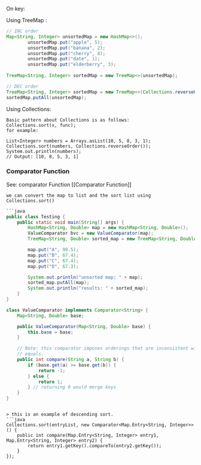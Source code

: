 On key:

Using TreeMap :
```java
// INC order
Map<String, Integer> unsortedMap = new HashMap<>();
        unsortedMap.put("apple", 5);
        unsortedMap.put("banana", 2);
        unsortedMap.put("cherry", 8);
        unsortedMap.put("date", 1);
        unsortedMap.put("elderberry", 3);
        
TreeMap<String, Integer> sortedMap = new TreeMap<>(unsortedMap);

// DEC order
TreeMap<String, Integer> sortedMap = new TreeMap<>(Collections.reverseOrder());
sortedMap.putAll(unsortedMap);
```

Using Collections:
```
Basic pattern about Collections is as follows:
Collections.sort(x, func);
for example:

List<Integer> numbers = Arrays.asList(10, 5, 8, 3, 1);
Collections.sort(numbers, Collections.reverseOrder());
System.out.println(numbers);
// Output: [10, 8, 5, 3, 1]
```

### Comparator Function
See: comparator Function [[Comparator Function]]

```
we can convert the map to list and the sort list using Collections.sort()
```

```java
```java
public class Testing {
    public static void main(String[] args) {
        HashMap<String, Double> map = new HashMap<String, Double>();
        ValueComparator bvc = new ValueComparator(map);
        TreeMap<String, Double> sorted_map = new TreeMap<String, Double>(bvc);

        map.put("A", 99.5);
        map.put("B", 67.4);
        map.put("C", 67.4);
        map.put("D", 67.3);

        System.out.println("unsorted map: " + map);
        sorted_map.putAll(map);
        System.out.println("results: " + sorted_map);
    }
}

class ValueComparator implements Comparator<String> {
    Map<String, Double> base;

    public ValueComparator(Map<String, Double> base) {
        this.base = base;
    }

    // Note: this comparator imposes orderings that are inconsistent with
    // equals.
    public int compare(String a, String b) {
        if (base.get(a) >= base.get(b)) {
            return -1;
        } else {
            return 1;
        } // returning 0 would merge keys
    }
}
```
```

> this is an example of descending sort.
```java
Collections.sort(entryList, new Comparator<Map.Entry<String, Integer>>() {
	public int compare(Map.Entry<String, Integer> entry1, Map.Entry<String, Integer> entry2) {
		return entry1.getKey().compareTo(entry2.getKey());
    }
});
```
